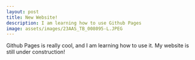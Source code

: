 ```yaml
---
layout: post
title: New Website!
description: I am learning how to use Github Pages
image: assets/images/23AAS_TB_008095-L.JPEG
---
```


Github Pages is really cool, and I am learning how to use it. My website is still under construction!
